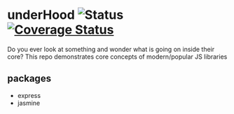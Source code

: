 # underHood ![Status](https://travis-ci.com/eLeontev/underHood.svg?branch=master) [![Coverage Status](https://coveralls.io/repos/github/eLeontev/underHood/badge.svg?branch=linter)](https://coveralls.io/github/eLeontev/underHood?branch=linter)

Do you ever look at something and wonder what is going on inside their core?
This repo demonstrates core concepts of modern/popular JS libraries

## packages

-   express
-   jasmine
